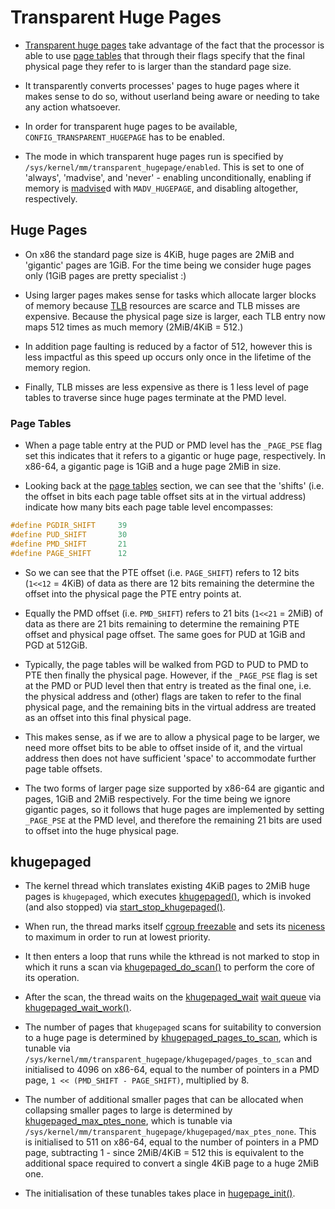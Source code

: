 # Transparent Huge Pages

* [Transparent huge pages][transhuge] take advantage of the fact that the
  processor is able to use [page tables][page-tables] that through their flags
  specify that the final physical page they refer to is larger than the standard
  page size.

* It transparently converts processes' pages to huge pages where it makes sense
  to do so, without userland being aware or needing to take any action
  whatsoever.

* In order for transparent huge pages to be available,
  `CONFIG_TRANSPARENT_HUGEPAGE` has to be enabled.

* The mode in which transparent huge pages run is specified by
  `/sys/kernel/mm/transparent_hugepage/enabled`. This is set to one of 'always',
  'madvise', and 'never' - enabling unconditionally, enabling if memory is
  [madvise][madvise]d with `MADV_HUGEPAGE`, and disabling altogether,
  respectively.

## Huge Pages

* On x86 the standard page size is 4KiB, huge pages are 2MiB and 'gigantic'
  pages are 1GiB. For the time being we consider huge pages only (1GiB pages are
  pretty specialist :)

* Using larger pages makes sense for tasks which allocate larger blocks of
  memory because [TLB][tlb] resources are scarce and TLB misses are
  expensive. Because the physical page size is larger, each TLB entry now maps
  512 times as much memory (2MiB/4KiB = 512.)

* In addition page faulting is reduced by a factor of 512, however this is less
  impactful as this speed up occurs only once in the lifetime of the memory
  region.

* Finally, TLB misses are less expensive as there is 1 less level of page tables
  to traverse since huge pages terminate at the PMD level.

### Page Tables

* When a page table entry at the PUD or PMD level has the `_PAGE_PSE` flag set
  this indicates that it refers to a gigantic or huge page, respectively. In
  x86-64, a gigantic page is 1GiB and a huge page 2MiB in size.

* Looking back at the [page tables][page-tables] section, we can see that the
  'shifts' (i.e. the offset in bits each page table offset sits at in the
  virtual address) indicate how many bits each page table level encompasses:

```c
#define PGDIR_SHIFT     39
#define PUD_SHIFT       30
#define PMD_SHIFT       21
#define PAGE_SHIFT      12
```

* So we can see that the PTE offset (i.e. `PAGE_SHIFT`) refers to 12 bits
  (`1<<12` = 4KiB) of data as there are 12 bits remaining the determine the
  offset into the physical page the PTE entry points at.

* Equally the PMD offset (i.e. `PMD_SHIFT`) refers to 21 bits (`1<<21` = 2MiB)
  of data as there are 21 bits remaining to determine the remaining PTE offset
  and physical page offset. The same goes for PUD at 1GiB and PGD at 512GiB.

* Typically, the page tables will be walked from PGD to PUD to PMD to PTE then
  finally the physical page. However, if the `_PAGE_PSE` flag is set at the PMD
  or PUD level then that entry is treated as the final one, i.e. the physical
  address and (other) flags are taken to refer to the final physical page, and
  the remaining bits in the virtual address are treated as an offset into this
  final physical page.

* This makes sense, as if we are to allow a physical page to be larger, we need
  more offset bits to be able to offset inside of it, and the virtual address
  then does not have sufficient 'space' to accommodate further page table
  offsets.

* The two forms of larger page size supported by x86-64 are gigantic and pages,
  1GiB and 2MiB respectively. For the time being we ignore gigantic pages, so it
  follows that huge pages are implemented by setting `_PAGE_PSE` at the PMD
  level, and therefore the remaining 21 bits are used to offset into the huge
  physical page.

## khugepaged

* The kernel thread which translates existing 4KiB pages to 2MiB huge pages is
  `khugepaged`, which executes [khugepaged()][khugepaged], which is invoked (and
  also stopped) via [start_stop_khugepaged()][start_stop_khugepaged].

* When run, the thread marks itself [cgroup freezable][cgroup-freezer] and sets
  its [niceness][nice] to maximum in order to run at lowest priority.

* It then enters a loop that runs while the kthread is not marked to stop in
  which it runs a scan via [khugepaged_do_scan()][khugepaged_do_scan] to perform
  the core of its operation.

* After the scan, the thread waits on the [khugepaged_wait][khugepaged_wait]
  [wait queue][wait-queue] via [khugepaged_wait_work()][khugepaged_wait_work].

* The number of pages that `khugepaged` scans for suitability to conversion to a
  huge page is determined by
  [khugepaged_pages_to_scan][khugepaged_pages_to_scan], which is tunable via
  `/sys/kernel/mm/transparent_hugepage/khugepaged/pages_to_scan` and initialised
  to 4096 on x86-64, equal to the number of pointers in a PMD page, `1 <<
  (PMD_SHIFT - PAGE_SHIFT)`, multiplied by 8.

* The number of additional smaller pages that can be allocated when collapsing
  smaller pages to large is determined by
  [khugepaged_max_ptes_none][khugepaged_max_ptes_none], which is tunable via
  `/sys/kernel/mm/transparent_hugepage/khugepaged/max_ptes_none`. This is
  initialised to 511 on x86-64, equal to the number of pointers in a PMD page,
  subtracting 1 - since 2MiB/4KiB = 512 this is equivalent to the additional
  space required to convert a single 4KiB page to a huge 2MiB one.

* The initialisation of these tunables takes place in
  [hugepage_init()][hugepage_init].


[cgroup-freezer]:https://github.com/torvalds/linux/blob/v4.6/Documentation/cgroup-v1/freezer-subsystem.txt
[hugepage_init]:https://github.com/torvalds/linux/blob/v4.6/mm/huge_memory.c#L662
[khugepaged]:https://github.com/torvalds/linux/blob/v4.6/mm/huge_memory.c#L2816
[khugepaged_do_scan]:https://github.com/torvalds/linux/blob/v4.6/mm/huge_memory.c#L2766
[khugepaged_pages_to_scan]:https://github.com/torvalds/linux/blob/v4.6/mm/huge_memory.c#L86
[khugepaged_wait]:https://github.com/torvalds/linux/blob/v4.6/mm/huge_memory.c#L95
[khugepaged_wait_work]:https://github.com/torvalds/linux/blob/v4.6/mm/huge_memory.c#L2800
[khugepaged_max_ptes_none]:https://github.com/torvalds/linux/blob/v4.6/mm/huge_memory.c#L101
[madvise]:http://man7.org/linux/man-pages/man2/madvise.2.html
[nice]:https://en.wikipedia.org/wiki/Nice_(Unix)
[start_stop_khugepaged]:https://github.com/torvalds/linux/blob/v4.6/mm/huge_memory.c#L179
[tlb]:https://en.wikipedia.org/wiki/Translation_lookaside_buffer
[transhuge]:https://github.com/torvalds/linux/blob/v4.6/Documentation/vm/transhuge.txt
[wait-queue]:http://www.makelinux.net/ldd3/chp-6-sect-2

[page-tables]:./page-tables.md

